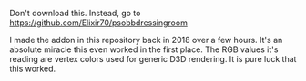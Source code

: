 Don't download this. Instead, go to https://github.com/Elixir70/psobbdressingroom

I made the addon in this repository back in 2018 over a few hours. It's an absolute miracle this even worked in the first place. The RGB values it's reading are vertex colors used for generic D3D rendering. It is pure luck that this worked.
